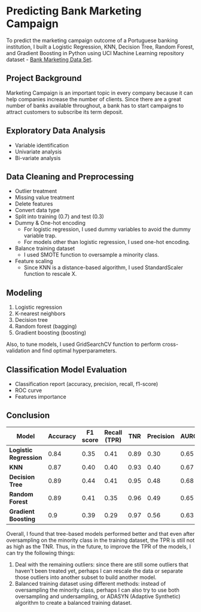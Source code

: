 # Predicting Bank Marketing Campaign
To predict the marketing campaign outcome of a Portuguese banking institution, I built a Logistic Regression, KNN, Decision Tree, Random Forest, and Gradient Boosting in Python using UCI Machine Learning repository dataset - [Bank Marketing Data Set](https://archive.ics.uci.edu/ml/datasets/Bank+Marketing).
## Project Background
Marketing Campaign is an important topic in every company because it can help companies increase the number of clients. Since there are a great number of banks available throughout, a bank has to start campaigns to attract customers to subscribe its term deposit. 
## Exploratory Data Analysis
   - Variable identification
   - Univariate analysis
   - Bi-variate analysis
## Data Cleaning and Preprocessing
   - Outlier treatment
   - Missing value treatment
   - Delete features
   - Convert data type
   - Split into training (0.7) and test (0.3)
   - Dummy & One-hot encoding
     - For logistic regression, I used dummy variables to avoid the dummy variable trap.
     - For models other than logistic regression, I used one-hot encoding.
   - Balance training dataset
     - I used SMOTE function to oversample a minority class.
   - Feature scaling
     - Since KNN is a distance-based algorithm, I used StandardScaler function to rescale X.
## Modeling
1. Logistic regression
2. K-nearest neighbors
3. Decision tree
4. Random forest (bagging)
5. Gradient boosting (boosting)

Also, to tune models, I used GridSearchCV function to perform cross-validation and find optimal hyperparameters.
## Classification Model Evaluation
   - Classification report (accuracy, precision, recall, f1-score)
   - ROC curve
   - Features importance
## Conclusion

Model|Accuracy|F1 score|Recall (TPR)|TNR|Precision|AUROC
-----|-----|-----|-----|-----|-----|-----
**Logistic Regression**|0.84|0.35|0.41|0.89|0.30|0.65
**KNN**|0.87|0.40|0.40|0.93|0.40|0.67
**Decision Tree**|0.89|0.44|0.41|0.95|0.48|0.68
**Random Forest**|0.89|0.41|0.35|0.96|0.49|0.65
**Gradient Boosting**|0.9|0.39|0.29|0.97|0.56|0.63

Overall, I found that tree-based models performed better and that even after oversampling on the minority class in the training dataset, the TPR is still not as high as the TNR. Thus, in the future, to improve the TPR of the models, I can try the following things: 
1. Deal with the remaining outliers: since there are still some outliers that haven't been treated yet, perhaps I can rescale the data or separate those outliers into another subset to build another model.
2. Balanced training dataset using different methods: instead of oversampling the minority class, perhaps I can also try to use both oversampling and undersampling, or ADASYN (Adaptive Synthetic) algorithm to create a balanced training dataset.
